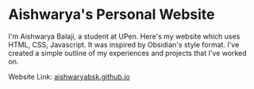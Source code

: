 # Aishwarya's Personal Website
I'm Aishwarya Balaji, a student at UPen. Here's my website which uses HTML, CSS, Javascript. It was inspired by Obsidian's style format. I've created a simple outline of my experiences and projects that I've worked on. 

Website Link: [aishwaryabsk.github.io](url)
